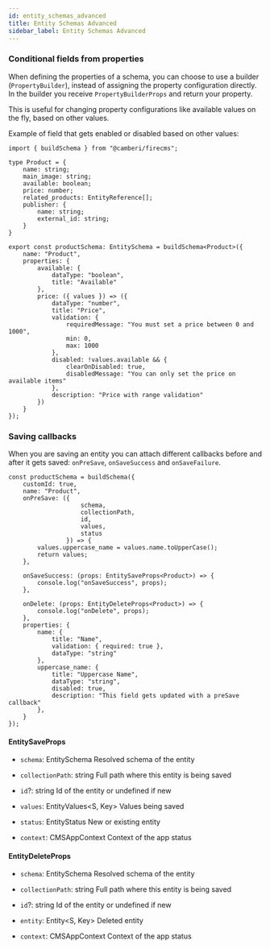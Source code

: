 ```yaml
---
id: entity_schemas_advanced
title: Entity Schemas Advanced
sidebar_label: Entity Schemas Advanced
---
```


### Conditional fields from properties

When defining the properties of a schema, you can choose to use a builder
(`PropertyBuilder`), instead of assigning the property configuration directly.
In the builder you receive `PropertyBuilderProps` and return your property.

This is useful for changing property configurations like available values on the
fly, based on other values.

Example of field that gets enabled or disabled based on other values:

```tsx
import { buildSchema } from "@camberi/firecms";

type Product = {
    name: string;
    main_image: string;
    available: boolean;
    price: number;
    related_products: EntityReference[];
    publisher: {
        name: string;
        external_id: string;
    }
}

export const productSchema: EntitySchema = buildSchema<Product>({
    name: "Product",
    properties: {
        available: {
            dataType: "boolean",
            title: "Available"
        },
        price: ({ values }) => ({
            dataType: "number",
            title: "Price",
            validation: {
                requiredMessage: "You must set a price between 0 and 1000",
                min: 0,
                max: 1000
            },
            disabled: !values.available && {
                clearOnDisabled: true,
                disabledMessage: "You can only set the price on available items"
            },
            description: "Price with range validation"
        })
    }
});
```

### Saving callbacks

When you are saving an entity you can attach different callbacks before and
after it gets saved: `onPreSave`, `onSaveSuccess` and `onSaveFailure`.

```tsx
const productSchema = buildSchema({
    customId: true,
    name: "Product",
    onPreSave: ({
                    schema,
                    collectionPath,
                    id,
                    values,
                    status
                }) => {
        values.uppercase_name = values.name.toUpperCase();
        return values;
    },

    onSaveSuccess: (props: EntitySaveProps<Product>) => {
        console.log("onSaveSuccess", props);
    },

    onDelete: (props: EntityDeleteProps<Product>) => {
        console.log("onDelete", props);
    },
    properties: {
        name: {
            title: "Name",
            validation: { required: true },
            dataType: "string"
        },
        uppercase_name: {
            title: "Uppercase Name",
            dataType: "string",
            disabled: true,
            description: "This field gets updated with a preSave callback"
        },
    }
});
```

#### EntitySaveProps

* `schema`: EntitySchema
  Resolved schema of the entity

* `collectionPath`: string
  Full path where this entity is being saved

* `id`?: string
  Id of the entity or undefined if new

* `values`: EntityValues<S, Key>
  Values being saved

* `status`: EntityStatus
  New or existing entity

* `context`: CMSAppContext
  Context of the app status


#### EntityDeleteProps

* `schema`: EntitySchema
  Resolved schema of the entity

* `collectionPath`: string
  Full path where this entity is being saved

* `id`?: string
  Id of the entity or undefined if new

* `entity`: Entity<S, Key>
  Deleted entity

* `context`: CMSAppContext
  Context of the app status

